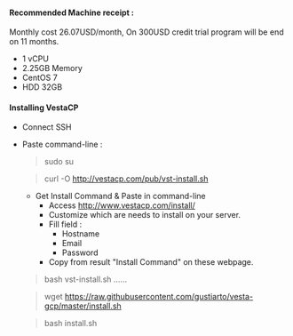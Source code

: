 #### Recommended Machine receipt :
Monthly cost 26.07USD/month, On 300USD credit trial program will be end on 11 months.
- 1 vCPU
- 2.25GB Memory
- CentOS 7
- HDD 32GB
#### Installing VestaCP
- Connect SSH
- Paste command-line :
  > sudo su
  
  > curl -O http://vestacp.com/pub/vst-install.sh
  - Get Install Command & Paste in command-line
    - Access http://www.vestacp.com/install/
    - Customize which are needs to install on your server.
    - Fill field :
      - Hostname
      - Email
      - Password
    - Copy from result "Install Command" on these webpage.
  > bash vst-install.sh ......
  
  > wget https://raw.githubusercontent.com/gustiarto/vesta-gcp/master/install.sh
  
  > bash install.sh
